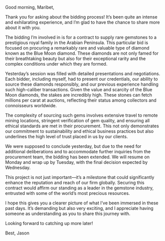 Good morning, Maribet,

Thank you for asking about the bidding process! It’s been quite an intense and exhilarating experience, and I’m glad to have the chance to share more about it with you.

The bidding I’m involved in is for a contract to supply rare gemstones to a prestigious royal family in the Arabian Peninsula. This particular bid is focused on procuring a remarkably rare and valuable type of diamond known as the Blue Moon diamond. These diamonds are not only famed for their breathtaking beauty but also for their exceptional rarity and the complex conditions under which they are formed.

Yesterday’s session was filled with detailed presentations and negotiations. Each bidder, including myself, had to present our credentials, our ability to source these diamonds responsibly, and our previous experience handling such high-caliber transactions. Given the value and scarcity of the Blue Moon diamonds, the stakes are incredibly high. These stones can fetch millions per carat at auctions, reflecting their status among collectors and connoisseurs worldwide.

The complexity of sourcing such gems involves extensive travel to remote mining locations, stringent verification of gem quality, and ensuring all ethical standards are met in their procurement. This not only demonstrates our commitment to sustainability and ethical business practices but also underlines the high level of trust placed in us by our clients.

We were supposed to conclude yesterday, but due to the need for additional deliberations and to accommodate further inquiries from the procurement team, the bidding has been extended. We will resume on Monday and wrap up by Tuesday, with the final decision expected by Wednesday.

This project is not just important—it’s a milestone that could significantly enhance the reputation and reach of our firm globally. Securing this contract would affirm our standing as a leader in the gemstone industry, entrusted with some of the world’s most precious resources.

I hope this gives you a clearer picture of what I’ve been immersed in these past days. It’s demanding but also very exciting, and I appreciate having someone as understanding as you to share this journey with.

Looking forward to catching up more later!

Best,
Jason